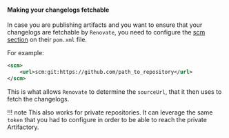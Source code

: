 #### Making your changelogs fetchable

In case you are publishing artifacts and you want to ensure that your changelogs are fetchable by `Renovate`, you need to configure the [scm section](https://maven.apache.org/scm/git.html) on their `pom.xml` file.

For example:

```xml
<scm>
    <url>scm:git:https://github.com/path_to_repository</url>
</scm>
```

This is what allows `Renovate` to determine the `sourceUrl`, that it then uses to fetch the changelogs.

<!-- prettier-ignore -->
!!! note
    This also works for private repositories.
    It can leverage the same `token` that you had to configure in order to be able to reach the private Artifactory.
